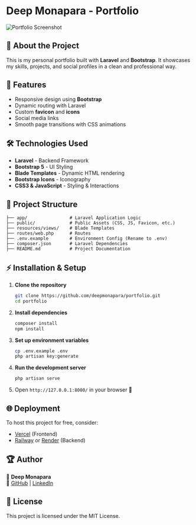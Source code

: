 # Deep Monapara - Portfolio

![Portfolio Screenshot](https://via.placeholder.com/1200x600.png?text=Portfolio+Preview)

## 🚀 About the Project
This is my personal portfolio built with **Laravel** and **Bootstrap**. It showcases my skills, projects, and social profiles in a clean and professional way.

## 📌 Features
- Responsive design using **Bootstrap**
- Dynamic routing with Laravel
- Custom **favicon** and **icons**
- Social media links
- Smooth page transitions with CSS animations

## 🛠️ Technologies Used
- **Laravel** - Backend Framework
- **Bootstrap 5** - UI Styling
- **Blade Templates** - Dynamic HTML rendering
- **Bootstrap Icons** - Iconography
- **CSS3 & JavaScript** - Styling & Interactions

## 📂 Project Structure
```
├── app/                # Laravel Application Logic
├── public/             # Public Assets (CSS, JS, Favicon, etc.)
├── resources/views/    # Blade Templates
├── routes/web.php      # Routes
├── .env.example        # Environment Config (Rename to .env)
├── composer.json       # Laravel Dependencies
├── README.md           # Project Documentation
```

## ⚡ Installation & Setup
1. **Clone the repository**
   ```sh
   git clone https://github.com/deepmonapara/portfolio.git
   cd portfolio
   ```
2. **Install dependencies**
   ```sh
   composer install
   npm install
   ```
3. **Set up environment variables**
   ```sh
   cp .env.example .env
   php artisan key:generate
   ```
4. **Run the development server**
   ```sh
   php artisan serve
   ```
5. Open `http://127.0.0.1:8000/` in your browser 🚀

## 🌐 Deployment
To host this project for free, consider:
- [Vercel](https://vercel.com/) (Frontend)
- [Railway](https://railway.app/) or [Render](https://render.com/) (Backend)

## 🏆 Author
👤 **Deep Monapara**  
🔗 [GitHub](https://github.com/deepmonapara9) | [LinkedIn](https://linkedin.com/in/deepmonapara)  

## 📜 License
This project is licensed under the MIT License.

